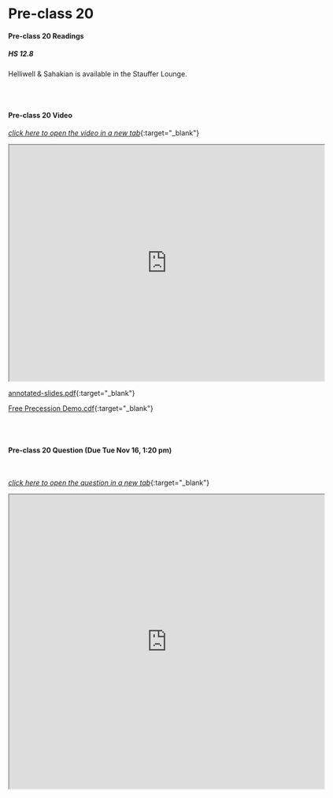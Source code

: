 # Pre-class 20

#### Pre-class 20 Readings

##### HS 12.8

Helliwell & Sahakian is available in the Stauffer Lounge.  

<br>
<br>

#### Pre-class 20 Video

[*click here to open the video in a new tab*](https://drive.google.com/file/d/12-oWIEqo9hq-7aUMRoueSLw9KcAWoOKP/view?usp=sharing){:target="_blank"}

<iframe src="https://drive.google.com/file/d/12-oWIEqo9hq-7aUMRoueSLw9KcAWoOKP/preview" width="640" height="480" allowfullscreen>Loading…
</iframe>

[annotated-slides.pdf](https://drive.google.com/file/d/11bZa6x8KlzIqk_storqqpw6ISSfK6toc/view?usp=sharing){:target="_blank"}

[Free Precession Demo.cdf](https://drive.google.com/file/d/10x8ci81hdq0nz4einkQjqWrkYoE39eUD/view?usp=sharing){:target="_blank"}

<br>
<br>

#### Pre-class 20 Question (Due Tue Nov 16, 1:20 pm)

<br>

[*click here to open the question in a new tab*](https://forms.gle/eGPD3z6HNsDxqf9YA){:target="_blank"}

<iframe src="https://docs.google.com/forms/d/e/1FAIpQLSdDp0BbLDvpfXDj9tOx2KkCQlvmDSBgn4gpkductqcKBaeqvA/viewform?embedded=true" width="640" height="598" frameborder="20" marginheight="0" marginwidth="0">Loading…
</iframe>
